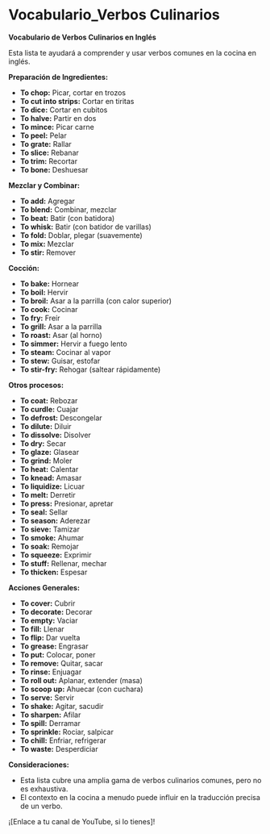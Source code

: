 # Vocabulario_Verbos Culinarios



**Vocabulario de Verbos Culinarios en Inglés**

Esta lista te ayudará a comprender y usar verbos comunes en la cocina en inglés.

**Preparación de Ingredientes:**

*   **To chop:** Picar, cortar en trozos
*   **To cut into strips:** Cortar en tiritas
*   **To dice:** Cortar en cubitos
*   **To halve:** Partir en dos
*   **To mince:** Picar carne
*   **To peel:** Pelar
*   **To grate:** Rallar
*   **To slice:** Rebanar
*   **To trim:** Recortar
*   **To bone:** Deshuesar

**Mezclar y Combinar:**

*   **To add:** Agregar
*   **To blend:** Combinar, mezclar
*   **To beat:** Batir (con batidora)
*   **To whisk:** Batir (con batidor de varillas)
*   **To fold:** Doblar, plegar (suavemente)
*   **To mix:** Mezclar
*   **To stir:** Remover

**Cocción:**

*   **To bake:** Hornear
*   **To boil:** Hervir
*   **To broil:** Asar a la parrilla (con calor superior)
*   **To cook:** Cocinar
*   **To fry:** Freír
*   **To grill:** Asar a la parrilla
*   **To roast:** Asar (al horno)
*   **To simmer:** Hervir a fuego lento
*   **To steam:** Cocinar al vapor
*   **To stew:** Guisar, estofar
*   **To stir-fry:** Rehogar (saltear rápidamente)

**Otros procesos:**

*   **To coat:** Rebozar
*   **To curdle:** Cuajar
*   **To defrost:** Descongelar
*   **To dilute:** Diluir
*   **To dissolve:** Disolver
*   **To dry:** Secar
*   **To glaze:** Glasear
*   **To grind:** Moler
*   **To heat:** Calentar
*   **To knead:** Amasar
*   **To liquidize:** Licuar
*   **To melt:** Derretir
*   **To press:** Presionar, apretar
*   **To seal:** Sellar
*   **To season:** Aderezar
*   **To sieve:** Tamizar
*   **To smoke:** Ahumar
*   **To soak:** Remojar
*   **To squeeze:** Exprimir
*   **To stuff:** Rellenar, mechar
*   **To thicken:** Espesar

**Acciones Generales:**

*   **To cover:** Cubrir
*   **To decorate:** Decorar
*   **To empty:** Vaciar
*   **To fill:** Llenar
*   **To flip:** Dar vuelta
*   **To grease:** Engrasar
*   **To put:** Colocar, poner
*   **To remove:** Quitar, sacar
*   **To rinse:** Enjuagar
*   **To roll out:** Aplanar, extender (masa)
*   **To scoop up:** Ahuecar (con cuchara)
*   **To serve:** Servir
*   **To shake:** Agitar, sacudir
*   **To sharpen:** Afilar
*   **To spill:** Derramar
*   **To sprinkle:** Rociar, salpicar
*   **To chill:** Enfriar, refrigerar
*   **To waste:** Desperdiciar

**Consideraciones:**

*  Esta lista cubre una amplia gama de verbos culinarios comunes, pero no es exhaustiva.
*  El contexto en la cocina a menudo puede influir en la traducción precisa de un verbo.

¡[Enlace a tu canal de YouTube, si lo tienes]!

